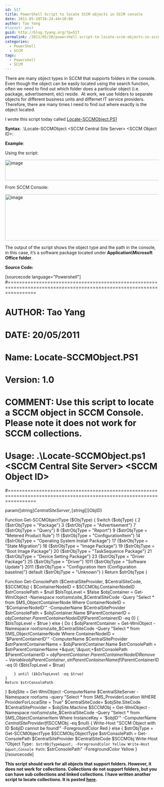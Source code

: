 ```yaml
---
id: 517
title: PowerShell Script to locate SCCM objects in SCCM console
date: 2011-05-20T16:24:44+10:00
author: Tao Yang
#layout: post
guid: http://blog.tyang.org/?p=517
permalink: /2011/05/20/powershell-script-to-locate-sccm-objects-in-sccm-console/
categories:
  - PowerShell
  - SCCM
tags:
  - Powershell
  - SCCM
---
```

There are many object types in SCCM that supports folders in the console. Even though the object can be easily located using the search function, often we need to find out which folder does a particular object (i.e. package, advertisement, etc) reside.  At work, we use folders to separate objects for different business units and differnet IT service providers. Therefore, there are many times I need to find out where exactly is the object located.

I wrote this script today called <a href="http://blog.tyang.org/wp-content/uploads/2011/05/Locate-SCCMObject.zip">Locate-SCCMObject.PS1</a>

<strong>Syntax</strong>: .\Locate-SCCMObject &lt;SCCM Central Site Server&gt; &lt;SCCM Object ID&gt;:

<strong>Example</strong>:

Using the script:

<a href="http://blog.tyang.org/wp-content/uploads/2011/05/image3.png"><img style="display: inline; border: 0px;" title="image" src="http://blog.tyang.org/wp-content/uploads/2011/05/image_thumb3.png" border="0" alt="image" width="796" height="67" /></a>

From SCCM Console:

<a href="http://blog.tyang.org/wp-content/uploads/2011/05/image4.png"><img style="display: inline; border: 0px;" title="image" src="http://blog.tyang.org/wp-content/uploads/2011/05/image_thumb4.png" border="0" alt="image" width="878" height="151" /></a>

The output of the script shows the object type and the path in the console, in this case, it’s a software package located under <strong>Application\Microsoft Office folder</strong>.

<strong>Source Code:</strong>

[sourcecode language="Powershell"]
#======================================================================================================================
# AUTHOR:	Tao Yang
# DATE:		20/05/2011
# Name:		Locate-SCCMObject.PS1
# Version:	1.0
# COMMENT:	Use this script to locate a SCCM object in SCCM Console. Please note it does not work for SCCM collections.
# Usage:	.\Locate-SCCMObject.ps1 &lt;SCCM Central Site Server&gt; &lt;SCCM Object ID&gt;
#======================================================================================================================

param([string]$CentralSiteServer,[string[]]$ObjID)

Function Get-SCCMObjectType ($ObjType)
{
	Switch ($objType)
	{
		2 {$strObjType = &quot;Package&quot;}
		3 {$strObjType = &quot;Advertisement&quot;}
		7 {$strObjType = &quot;Query&quot;}
		8 {$strObjType = &quot;Report&quot;}
		9 {$strObjType = &quot;Metered Product Rule&quot;}
		11 {$strObjType = &quot;ConfigurationItem&quot;}
		14 {$strObjType = &quot;Operating System Install Package&quot;}
		17 {$strObjType = &quot;State Migration&quot;}
		18 {$strObjType = &quot;Image Package&quot;}
		19 {$strObjType = &quot;Boot Image Package&quot;}
		20 {$strObjType = &quot;TaskSequence Package&quot;}
		21 {$strObjType = &quot;Device Setting Package&quot;}
		23 {$strObjType = &quot;Driver Package&quot;}
		25 {$strObjType = &quot;Driver&quot;}
		1011 {$strObjType = &quot;Software Update&quot;}
		2011 {$strObjType = &quot;Configuration Item (Configuration baseline)&quot;}
		default {$strObjType = &quot;Unknown&quot;}
	}
	Return $strObjType
}

Function Get-ConsolePath ($CentralSiteProvider, $CentralSiteCode, $SCCMObj)
{
	$ContainerNodeID = $SCCMObj.ContainerNodeID
	$strConsolePath = $null
	$bIsTopLevel = $false
	$objContainer = Get-WmiObject -Namespace root\sms\site_$CentralSiteCode -Query &quot;Select * from SMS_ObjectContainerNode Where ContainerNodeID = '$ContainerNodeID'&quot; -ComputerName $CentralSiteProvider
	$strConsolePath = $objContainer.Name
	$ParentContainerID = $objContainer.ParentContainerNodeID
	if ($ParentContainerID -eq 0)
	{
		$bIsTopLevel = $true
	} else {
		Do
		{
			$objParentContainer = Get-WmiObject -Namespace root\sms\site_$CentralSiteCode -Query &quot;Select * from SMS_ObjectContainerNode Where ContainerNodeID = '$ParentContainerID'&quot; -ComputerName $CentralSiteProvider
			$strParentContainerName = $objParentContainer.Name
			$strConsolePath = $strParentContainerName +&quot;`\&quot;+$strConsolePath
			$ParentContainerID = $objParentContainer.ParentContainerNodeID
			Remove-Variable objParentContainer, strParentContainerName
			if ($ParentContainerID -eq 0) {$bIsTopLevel = $true}

		} until ($bIsTopLevel -eq $true)
	}
	Return $strConsolePath
}
$objSite = Get-WmiObject -ComputerName $CentralSiteServer -Namespace root\sms -query &quot;Select * from SMS_ProviderLocation WHERE ProviderForLocalSite = True&quot;
$CentralSiteCode= $objSite.SiteCode
$CentralSiteProvider = $objSite.Machine
$SCCMObj = Get-WmiObject -Namespace root\sms\site_$CentralSiteCode -Query &quot;Select * from SMS_ObjectContainerItem Where InstanceKey = '$objID'&quot; -ComputerName $CentralSiteProvider
If ($SCCMObj -eq $null)
{
	Write-Host &quot;SCCM Object with ID $objID cannot be found!&quot; -ForegroundColor Red
} else {
$strObjType = Get-SCCMObjectType $SCCMObj.ObjectType
$strConsolePath = Get-ConsolePath $CentralSiteProvider $CentralSiteCode $SCCMObj
Write-Host &quot;Object Type`: $strObjType&quot; -ForegroundColor Yellow
Write-Host &quot;Console Path`: $strConsolePath&quot; -ForegroundColor Yellow
}
[/sourcecode]

<strong>This script should work for all objects that support folders. However, it does not work for collections. Collections do not support folders, but you can have sub collections and linked collections. I have written another script to locate collections. It is posted <a title="Get-CollectionPath" href="http://blog.tyang.org/2011/01/23/how-to-locate-sccm-collection-object-based-on-the-collection-id/">here</a>.</strong>